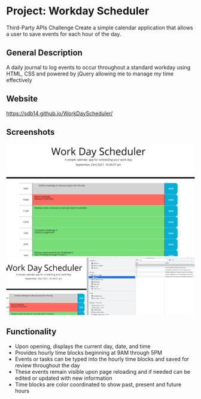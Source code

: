 # Project: Workday Scheduler

Third-Party APIs Challenge
Create a simple calendar application that allows a user to save events for each hour of the day. 

## General Description
A daily journal to log events to occur throughout a standard workday using HTML, CSS and powered by jQuery allowing me to manage my time effectively

## Website
https://sdb14.github.io/WorkDayScheduler/

## Screenshots
![Calendar](Capture1.png)
![Local Storage](/Capture2.png)




## Functionality
* Upon opening, displays the current day, date, and time
* Provides hourly time blocks beginning at 9AM through 5PM
* Events or tasks can be typed into the hourly time blocks and saved for review throughout the day
* These events remain visible upon page reloading and if needed can be edited or updated with new information
* Time blocks are color coordinated to show past, present and future hours

